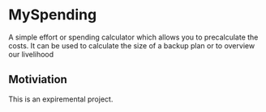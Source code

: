 # MySpending
A simple effort or spending calculator which allows you to precalculate the costs. It can be used to calculate the size of a backup plan or to overview our livelihood

## Motiviation

This is an expiremental project.


